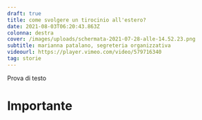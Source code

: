 ```yaml
---
draft: true
title: come svolgere un tirocinio all'estero?
date: 2021-08-03T06:20:43.863Z
colonna: destra
cover: /images/uploads/schermata-2021-07-28-alle-14.52.23.png
subtitle: marianna patalano, segreteria organizzativa
videourl: https://player.vimeo.com/video/579716340
tag: storie
---
```

Prova di testo



# Importante